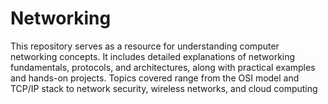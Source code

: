 # Networking
This repository serves as a resource for understanding computer networking concepts. It includes detailed explanations of networking fundamentals, protocols, and architectures, along with practical examples and hands-on projects. Topics covered range from the OSI model and TCP/IP stack to network security, wireless networks, and cloud computing
